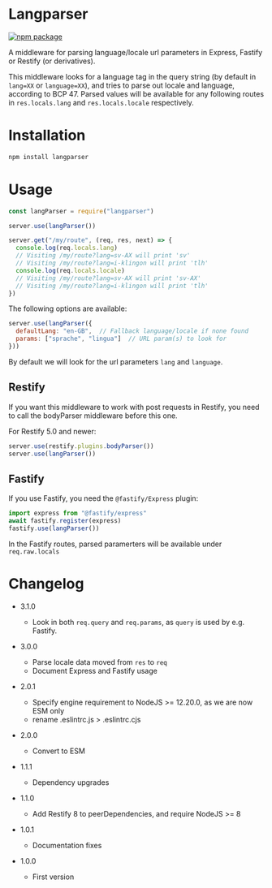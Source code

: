 # Langparser
[![npm package](https://nodei.co/npm/langparser.png)](https://nodei.co/npm/langparser/)

A middleware for parsing language/locale url parameters in Express, Fastify or Restify (or derivatives).

This middleware looks for a language tag in the query string (by default in `lang=XX` or `language=XX`), and tries to parse out locale and language, according to BCP 47.
Parsed values will be available for any following routes in `res.locals.lang` and `res.locals.locale`
respectively.

# Installation

``` sh
npm install langparser
```

# Usage

```js
const langParser = require("langparser")

server.use(langParser())

server.get("/my/route", (req, res, next) => {
  console.log(req.locals.lang)
  // Visiting /my/route?lang=sv-AX will print 'sv'
  // Visiting /my/route?lang=i-klingon will print 'tlh'
  console.log(req.locals.locale)
  // Visiting /my/route?lang=sv-AX will print 'sv-AX'
  // Visiting /my/route?lang=i-klingon will print 'tlh'
})
```

The following options are available:

```js
server.use(langParser({
  defaultLang: "en-GB",  // Fallback language/locale if none found
  params: ["sprache", "lingua"]  // URL param(s) to look for
}))
```

By default we will look for the url parameters `lang` and `language`.

## Restify

If you want this middleware to work with post requests in Restify, you need to call the bodyParser middleware before this one.

For Restify 5.0 and newer:

```js
server.use(restify.plugins.bodyParser())
server.use(langParser())
```

## Fastify

If you use Fastify, you need the `@fastify/Express` plugin:

```js
import express from "@fastify/express"
await fastify.register(express)
fastify.use(langParser())
```
In the Fastify routes, parsed paramerters will be available under `req.raw.locals`

# Changelog

+ 3.1.0
  - Look in both `req.query` and `req.params`, as `query` is used by e.g. Fastify.

+ 3.0.0

  - Parse locale data moved from `res` to `req`
  - Document Express and Fastify usage

+ 2.0.1

  - Specify engine requirement to NodeJS >= 12.20.0, as we are now ESM only
  - rename .eslintrc.js > .eslintrc.cjs

+ 2.0.0

  - Convert to ESM

+ 1.1.1

  - Dependency upgrades

+ 1.1.0

  - Add Restify 8 to peerDependencies, and require NodeJS >= 8

+ 1.0.1

  - Documentation fixes

+ 1.0.0

  - First version

